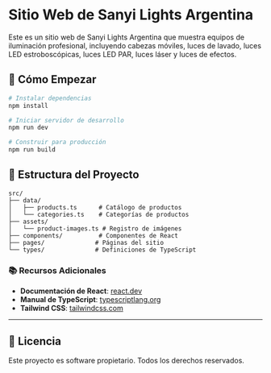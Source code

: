 # Sitio Web de Sanyi Lights Argentina 

Este es un sitio web de Sanyi Lights Argentina que muestra equipos de iluminación profesional, incluyendo cabezas móviles, luces de lavado, luces LED estroboscópicas, luces LED PAR, luces láser y luces de efectos.

## 🚀 Cómo Empezar

```bash
# Instalar dependencias
npm install

# Iniciar servidor de desarrollo
npm run dev

# Construir para producción
npm run build
```

## 📁 Estructura del Proyecto

```
src/
├── data/
│   ├── products.ts      # Catálogo de productos
│   └── categories.ts    # Categorías de productos
├── assets/
│   └── product-images.ts # Registro de imágenes
├── components/          # Componentes de React
├── pages/              # Páginas del sitio
└── types/              # Definiciones de TypeScript
```

### 📚 Recursos Adicionales

- **Documentación de React**: [react.dev](https://react.dev)
- **Manual de TypeScript**: [typescriptlang.org](https://www.typescriptlang.org/docs)
- **Tailwind CSS**: [tailwindcss.com](https://tailwindcss.com)

---

## 📄 Licencia

Este proyecto es software propietario. Todos los derechos reservados.
